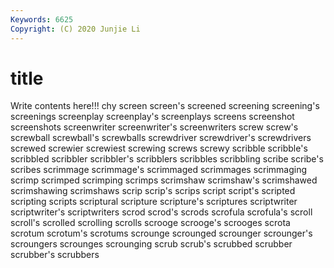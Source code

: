 ```yaml
---
Keywords: 6625
Copyright: (C) 2020 Junjie Li
---
```


# title

Write contents here!!!
chy
screen 
screen's 
screened 
screening 
screening's 
screenings 
screenplay 
screenplay's 
screenplays 
screens
screenshot 
screenshots 
screenwriter 
screenwriter's 
screenwriters 
screw 
screw's 
screwball 
screwball's 
screwballs
screwdriver 
screwdriver's 
screwdrivers 
screwed 
screwier 
screwiest 
screwing 
screws 
screwy 
scribble
scribble's 
scribbled 
scribbler 
scribbler's 
scribblers 
scribbles 
scribbling 
scribe 
scribe's 
scribes
scrimmage 
scrimmage's 
scrimmaged 
scrimmages 
scrimmaging 
scrimp 
scrimped 
scrimping 
scrimps 
scrimshaw
scrimshaw's 
scrimshawed 
scrimshawing 
scrimshaws 
scrip 
scrip's 
scrips 
script 
script's 
scripted
scripting 
scripts 
scriptural 
scripture 
scripture's 
scriptures 
scriptwriter 
scriptwriter's 
scriptwriters 
scrod
scrod's 
scrods 
scrofula 
scrofula's 
scroll 
scroll's 
scrolled 
scrolling 
scrolls 
scrooge
scrooge's 
scrooges 
scrota 
scrotum 
scrotum's 
scrotums 
scrounge 
scrounged 
scrounger 
scrounger's
scroungers 
scrounges 
scrounging 
scrub 
scrub's 
scrubbed 
scrubber 
scrubber's 
scrubbers 
